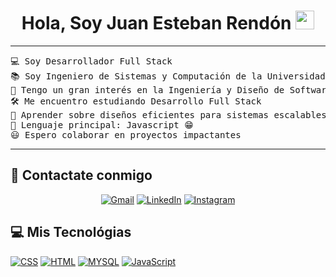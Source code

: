<h1 align="center">
Hola, Soy Juan Esteban Rendón
	<a href="https://github.com/juanesrp" target="_self">
		<img src="https://media.giphy.com/media/hvRJCLFzcasrR4ia7z/giphy.gif" width="30">
	</a>
</h1>

<hr>

<pre>
💻 Soy Desarrollador Full Stack
📚 Soy Ingeniero de Sistemas y Computación de la Universidad Tecnológica de Pereira
📝 Tengo un gran interés en la Ingeniería y Diseño de Software
🛠️ Me encuentro estudiando Desarrollo Full Stack
🌱 Aprender sobre diseños eficientes para sistemas escalables
🌟 Lenguaje principal: Javascript 😁
😃 Espero colaborar en proyectos impactantes
</pre>
<hr>

## 🤝 Contactate conmigo

<p align="center">
	<a href="mailto:juanesrp@gmail.com"><img img src="https://img.shields.io/badge/gmail-%23EA4335.svg?style=plastic&logo=gmail&logoColor=white" alt="Gmail"/></a>
	<a href="https://www.linkedin.com/in/juanestebanrendonpechene/"><img src="https://img.shields.io/badge/linkedin-%230A66C2.svg?style=plastic&logo=linkedin&logoColor=white" alt="LinkedIn"/></a>
    <a href="https://www.instagram.com/juanesrp/"><img src="https://img.shields.io/badge/Instagram-%23E4405F.svg?style=plastic&logo=instagram&logoColor=white" alt="Instagram"/></a>
</p>

## 💻 Mis Tecnológias

<p>
    <a href=""><img alt="CSS" src="https://img.shields.io/badge/CSS-blue"></a>
    <a href=""><img alt="HTML" src="https://img.shields.io/badge/HTML-%23E34F26.svg?style=plastic&logo=html5&logoColor=white"></a>
    <a href="https://www.mysql.com/"><img alt="MYSQL" src="https://img.shields.io/badge/MySQL-%234479A1.svg?style=plastic&logo=mysql&logoColor=white"></a>
    <a href=""><img alt="JavaScript" src="https://img.shields.io/badge/javascript-blue?logo=javascript"></a>
</p>
